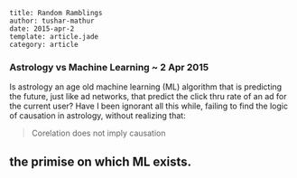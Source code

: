 ```metadata
title: Random Ramblings
author: tushar-mathur
date: 2015-apr-2
template: article.jade
category: article
```
### Astrology vs Machine Learning ~ 2 Apr 2015

Is astrology an age old machine learning (ML) algorithm that is predicting the future, just like ad networks, that predict the click thru rate of an ad for the current user? Have I been ignorant all this while, failing to find the logic of causation in astrology, without realizing that:

> Corelation does not imply causation

the primise on which ML exists.
---
